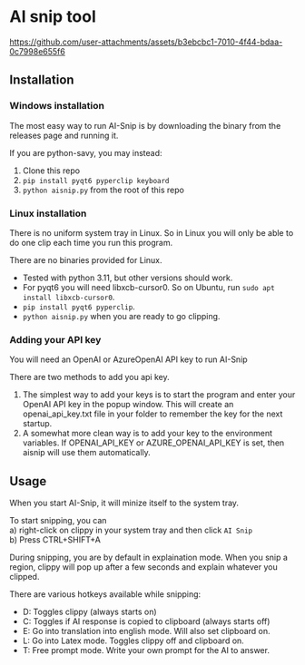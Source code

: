 # AI snip tool
https://github.com/user-attachments/assets/b3ebcbc1-7010-4f44-bdaa-0c7998e655f6

## Installation
### Windows installation
The most easy way to run AI-Snip is by downloading the binary from the releases page and running it.

If you are python-savy, you may instead:
1. Clone this repo
2. `pip install pyqt6 pyperclip keyboard`
3. `python aisnip.py` from the root of this repo

### Linux installation
There is no uniform system tray in Linux. So in Linux you will only be able to do one clip each time you run this program.

There are no binaries provided for Linux.

* Tested with python 3.11, but other versions should work.
* For pyqt6 you will need libxcb-cursor0. So on Ubuntu, run `sudo apt install libxcb-cursor0`.
* `pip install pyqt6 pyperclip`.
* `python aisnip.py` when you are ready to go clipping.

### Adding your API key
You will need an OpenAI or AzureOpenAI API key to run AI-Snip

There are two methods to add you api key.
1. The simplest way to add your keys is to start the program and enter your OpenAI API key in the popup window. This will create an openai_api_key.txt file in your folder to remember the key for the next startup.
2. A somewhat more clean way is to add your key to the environment variables. If OPENAI_API_KEY or AZURE_OPENAI_API_KEY is set, then aisnip will use them automatically.

## Usage
When you start AI-Snip, it will minize itself to the system tray.

To start snipping, you can  
a) right-click on clippy in your system tray and then click `AI Snip`  
b) Press CTRL+SHIFT+A

During snipping, you are by default in explaination mode. When you snip a region, clippy will pop up after a few seconds and explain whatever you clipped.

There are various hotkeys available while snipping:
* D: Toggles clippy (always starts on)
* C: Toggles if AI response is copied to clipboard (always starts off)
* E: Go into translation into english mode. Will also set clipboard on.
* L: Go into Latex mode. Toggles clippy off and clipboard on.
* T: Free prompt mode. Write your own prompt for the AI to answer.